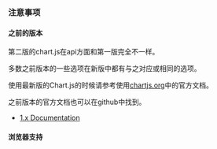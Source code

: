 ### 注意事项
<span id="previous"></span>
#### 之前的版本
第二版的chart.js在api方面和第一版完全不一样。

多数之前版本的一些选项在新版中都有与之对应或相同的选项。

使用最新版的Chart.js的时候请参考使用[chartjs.org](http://www.chartjs.org/docs/)中的官方文档。

之前版本的官方文档也可以在github中找到。
	
* [1.x Documentation](https://github.com/chartjs/Chart.js/tree/v1.1.1/docs)  

<span id="browser"></span>
#### 浏览器支持




